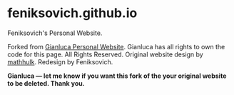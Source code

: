 # feniksovich.github.io
Feniksovich's Personal Website. 

Forked from [Gianluca Personal Website](https://gianluca.gg/). Gianluca has all rights to own the code for this page.
All Rights Reserved. Original website design by [mathhulk](https://mathhulk.com/). Redesign by Feniksovich.

**Gianluca — let me know if you want this fork of the your original website to be deleted. Thank you.**
